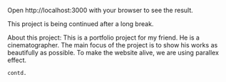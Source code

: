Open http://localhost:3000 with your browser to see the result.

This project is being continued after a long break.

About this project:
    This is a portfolio project for my friend. He is a cinematographer.
    The main focus of the project is to show his works as beautifully as possible.
    To make the website alive, we are using parallex effect.

    contd.